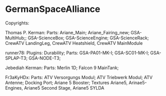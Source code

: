 GermanSpaceAlliance
===============

Copyrights:

Thomas P. Kerman: 
	Parts: Ariane_Main; Ariane_Fairing_new; GSA-MultiHub;; GSA-ScienceBox; GSA-ScienceEngine; GSA-ScienceRack; CrewATV LandingLeg, CrewATV Heatshield, CrewATV MainModule

runner78: 
  Plugins: Durability;
  Parts: GSA-PA01-MK-I; GSA-SC01-MK-I; GSA-SPLAP-T3; GSA-NODE-T3;
  
Jebediah Kerman:
	Parts: Merlin 1D; Falcon 9 MainTank;
	
Fr3aKyHDx:
	Parts: ATV Versorgungs Modul; ATV Triebwerk Modul; ATV Antenne; Docking Port; Ariane 5 Booster; Textures Ariane5, Arinae5-Engines, Ariane5 Second Stage, Ariane5 SYLDA
